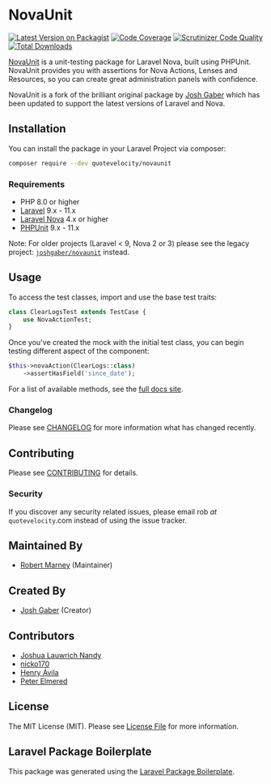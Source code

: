 # NovaUnit

[![Latest Version on Packagist](https://img.shields.io/packagist/v/joshgaber/novaunit.svg?style=flat-square)](https://packagist.org/packages/joshgaber/novaunit)
[![Code Coverage](https://scrutinizer-ci.com/g/joshgaber/novaunit/badges/coverage.png)](https://scrutinizer-ci.com/g/joshgaber/novaunit/)
[![Scrutinizer Code Quality](https://scrutinizer-ci.com/g/joshgaber/novaunit/badges/quality-score.png)](https://scrutinizer-ci.com/g/joshgaber/novaunit/)
[![Total Downloads](https://img.shields.io/packagist/dt/joshgaber/novaunit.svg?style=flat-square)](https://packagist.org/packages/joshgaber/novaunit)

[NovaUnit](https://joshgaber.github.io/NovaUnit) is a unit-testing package for Laravel Nova, built using PHPUnit. NovaUnit provides you with assertions for Nova Actions, Lenses and Resources, so you can create great administration panels with confidence.

NovaUnit is a fork of the brilliant original package by [Josh Gaber](https://github.com/joshgaber) which has been updated to support the latest versions of Laravel and Nova.

## Installation

You can install the package in your Laravel Project via composer:

```sh
composer require --dev quotevelocity/novaunit
```

### Requirements

* PHP 8.0 or higher
* [Laravel](https://laravel.com/) 9.x - 11.x
* [Laravel Nova](https://nova.laravel.com/) 4.x or higher
* [PHPUnit](https://github.com/sebastianbergmann/phpunit) 9.x - 11.x

Note: For older projects (Laravel < 9, Nova 2 or 3) please see the legacy project: [`joshgaber/novaunit`](https://github.com/joshgaber/NovaUnit) instead.

## Usage

To access the test classes, import and use the base test traits:

```php
class ClearLogsTest extends TestCase {
    use NovaActionTest;
}
```

Once you've created the mock with the initial test class, you can begin testing different aspect of the component:

```php
$this->novaAction(ClearLogs::class)
    ->assertHasField('since_date');
```

For a list of available methods, see the [full docs site](https://joshgaber.github.io/NovaUnit).

### Changelog

Please see [CHANGELOG](CHANGELOG.md) for more information what has changed recently.

## Contributing

Please see [CONTRIBUTING](CONTRIBUTING.md) for details.

### Security

If you discover any security related issues, please email rob _at_ `quotevelocity`.com instead of using the issue tracker.

## Maintained By
* [Robert Marney](https://github.com/robertmarney) (Maintainer)

## Created By

* [Josh Gaber](https://github.com/joshgaber) (Creator)

## Contributors

* [Joshua Lauwrich Nandy](https://github.com/joshua060198)
* [nicko170](https://github.com/nicko170)
* [Henry Ávila](https://github.com/henryavila)
* [Peter Elmered](https://github.com/pelmered)

## License

The MIT License (MIT). Please see [License File](LICENSE.md) for more information.

## Laravel Package Boilerplate

This package was generated using the [Laravel Package Boilerplate](https://laravelpackageboilerplate.com).

